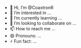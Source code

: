 - 👋 Hi, I’m @CoaxtronR
- 👀 I’m interested in ...
- 🌱 I’m currently learning ...
- 💞️ I’m looking to collaborate on ...
- 📫 How to reach me ...
- 😄 Pronouns: ...
- ⚡ Fun fact: ...

<!---
CoaxtronR/CoaxtronR is a ✨ special ✨ repository because its `README.md` (this file) appears on your GitHub profile.
You can click the Preview link to take a look at your changes.
--->
